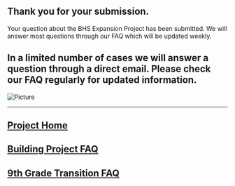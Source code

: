 Thank you for your submission.
------------------------------

Your question about the BHS Expansion Project has been submitted. We will answer most questions through our FAQ which will be updated weekly.   
  
​In a limited number of cases we will answer a question through a direct email. Please check our FAQ regularly for updated information. 
--------------------------------------------------------------------------------------------------------------------------------------------------------------------------------------------------------------------------------------------------------------------------------------------

![Picture](/uploads/8/0/1/5/801512/editor/dykerepx4amhmfa.jpg?1549637244)

* * *

[Project Home](/expansion-project.html)
---------------------------------------

[Building Project FAQ](/expansion-faq.html)
-------------------------------------------

[9th Grade Transition FAQ](/9th-grade-faq.html)
-----------------------------------------------